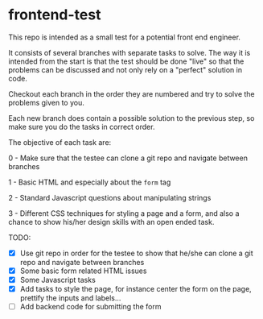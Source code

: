 # frontend-test
This repo is intended as a small test for a potential front end engineer.

It consists of several branches with separate tasks to solve. 
The way it is intended from the start is that the test should be done "live" so that the problems can be discussed and not only rely on a "perfect" solution in code.  

Checkout each branch in the order they are numbered and try to solve the problems given to you.

Each new branch does contain a possible solution to the previous step, so make sure you do the tasks in correct order.

The objective of each task are:

0 - Make sure that the testee can clone a git repo and navigate between branches

1 - Basic HTML and especially about the `form` tag

2 - Standard Javascript questions about manipulating strings

3 - Different CSS techniques for styling a page and a form, and also a chance to show his/her design skills with an open ended task.


TODO:
- [x] Use git repo in order for the testee to show that he/she can clone a git repo and navigate between branches
- [x] Some basic form related HTML issues
- [x] Some Javascript tasks
- [x] Add tasks to style the page, for instance center the form on the page, prettify the inputs and labels...
- [ ] Add backend code for submitting the form
